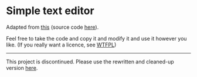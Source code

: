 # Simple text editor

Adapted from [this](//jbt.github.io/markdown-editor) (source code [here](https://github.com/jbt/markdown-editor)).

Feel free to take the code and copy it and modify it and use it however you like. (If you really want a licence, see [WTFPL](http://www.wtfpl.net/txt/copying/))

---------------

This project is discontinued. Please use the rewritten and cleaned-up version [here](https://github.com/NthPortal/compressed-text-editor).
